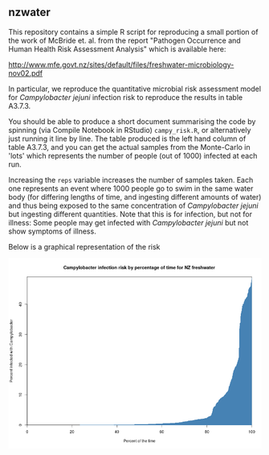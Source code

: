 ## nzwater

This repository contains a simple R script for reproducing a small portion of
the work of McBride et. al. from the report "Pathogen Occurrence and Human
Health Risk Assessment Analysis" which is available here:

http://www.mfe.govt.nz/sites/default/files/freshwater-microbiology-nov02.pdf

In particular, we reproduce the quantitative microbial risk assessment model
for *Campylobacter jejuni* infection risk to reproduce the results in table A3.7.3.

You should be able to produce a short document summarising the code by spinning
(via Compile Notebook in RStudio) `campy_risk.R`, or alternatively just running
it line by line. The table produced is the left hand column of table A3.7.3,
and you can get the actual samples from the Monte-Carlo in 'lots' which represents
the number of people (out of 1000) infected at each run.

Increasing the `reps` variable increases the number of
samples taken. Each one represents an event where 1000 people go to swim in the
same water body (for differing lengths of time, and ingesting different
amounts of water) and thus being exposed to the same concentration of
*Campylobacter jejuni* but ingesting different quantities. Note that this
is for infection, but not for illness: Some people may get infected with
*Campylobacter jejuni* but not show symptoms of illness.

Below is a graphical representation of the risk

![Risk of Campylobacter](risk_by_percentile.png)

